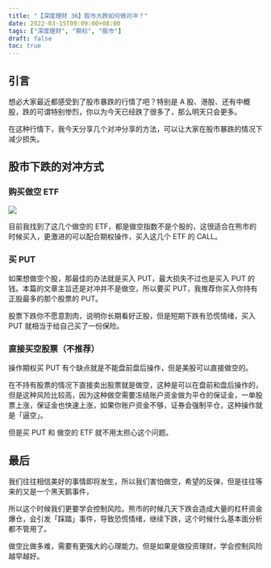 ```yaml
---
title: "【深度理财 36】股市大跌如何做对冲？"
date: 2022-03-15T09:09:00+08:00
tags: ["深度理财", "期权", "股市"]
draft: false
toc: true
---
```


## 引言

想必大家最近都感受到了股市暴跌的行情了吧？特别是 A 股、港股、还有中概股，跌的可谓特别惨烈，你以为今天已经跌了很多了，那么明天只会更多。

在这种行情下，我今天分享几个对冲分享的方法，可以让大家在股市暴跌的情况下减少损失。

## 股市下跌的对冲方式

### 购买做空 ETF

![](https://blog-1251237404.cos.ap-guangzhou.myqcloud.com/202203157jvoBy.JPEG!m)

目前我找到了这几个做空的 ETF，都是做空指数不是个股的，这很适合在熊市的时候买入，更激进的可以配合期权操作，买入这几个 ETF 的 CALL。

<!--more-->

### 买 PUT

如果想做空个股，那最佳的办法就是买入 PUT，最大损失不过也是买入 PUT 的钱。本篇的文章主旨还是对冲并不是做空，所以要买 PUT，我推荐你买入你持有正股最多的那个股票的 PUT。

股票下跌你不愿意割肉，说明你长期看好正股，但是短期下跌有恐慌情绪，买入 PUT 就相当于给自己买了一份保险。

### 直接买空股票（不推荐）

操作期权买 PUT 有个缺点就是不能盘前盘后操作，但是美股可以直接做空的。

在不持有股票的情况下直接卖出股票就是做空，这种是可以在盘前和盘后操作的，但是这种风险比较高，因为这种做空需要冻结账户资金做为平仓的保证金，一单股票上涨，保证金也快速上涨，如果你账户资金不够，证券会强制平仓，这种操作就是「逼空」。

但是买 PUT 和 做空的 ETF 就不用太担心这个问题。

## 最后

我们往往相信美好的事情即将发生，所以我们害怕做空，希望的反弹，但是往往等来的又是一个黑天鹅事件，

所以这个时候我们更要学会控制风险。熊市的时候几天下跌会造成大量的杠杆资金爆仓，会引发「踩踏」事件，导致恐慌情绪，继续下跌，这个时候什么基本面分析都不管用了。

做空比做多难，需要有更强大的心理能力。但是如果是做投资理财，学会控制风险越早越好。